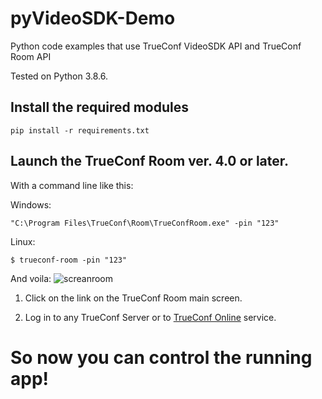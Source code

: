 # pyVideoSDK-Demo
Python code examples that use TrueConf VideoSDK API and TrueConf Room API

Tested on Python 3.8.6.

## Install the required modules

```
pip install -r requirements.txt
```

## Launch the **TrueConf Room** ver. 4.0 or later.

With a command line like this:

Windows:
```
"C:\Program Files\TrueConf\Room\TrueConfRoom.exe" -pin "123"
```

Linux:
```
$ trueconf-room -pin "123"
```

And voila:
![screanroom](https://user-images.githubusercontent.com/33928051/159033567-a6bd5542-51c4-4e52-8b50-4aa4c93837c4.png)

1. Click on the link on the TrueConf Room main screen.

2. Log in to any TrueConf Server or to [TrueConf Online](https://trueconf.com/) service.

# So now you can control the running app!

